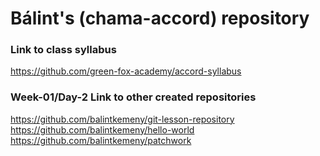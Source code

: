 # Bálint's (chama-accord) repository

### Link to class syllabus
https://github.com/green-fox-academy/accord-syllabus <br/>

### Week-01/Day-2 Link to other created repositories
https://github.com/balintkemeny/git-lesson-repository <br/>
https://github.com/balintkemeny/hello-world <br/>
https://github.com/balintkemeny/patchwork <br/>

